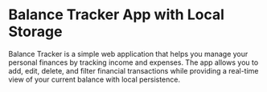 # Balance Tracker App with Local Storage
Balance Tracker is a simple web application that helps you manage your personal finances by tracking income and expenses. The app allows you to add, edit, delete, and filter financial transactions while providing a real-time view of your current balance with local persistence.